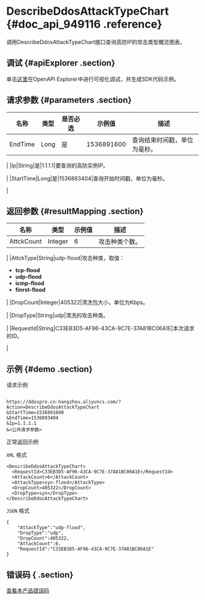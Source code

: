 # DescribeDdosAttackTypeChart {#doc_api_949116 .reference}

调用DescribeDdosAttackTypeChart接口查询高防IP的攻击类型概览图表。

## 调试 {#apiExplorer .section}

单击[这里](https://api.aliyun.com/#product=DDoSPro&api=DescribeDdosAttackTypeChart)在OpenAPI Explorer中进行可视化调试，并生成SDK代码示例。

## 请求参数 {#parameters .section}

|名称|类型|是否必选|示例值|描述|
|--|--|----|---|--|
|EndTime|Long|是|1536891600|查询结束时间戳，单位为毫秒。

 |
|Ip|String|是|1.1.1.1|要查询的高防实例IP。

 |
|StartTime|Long|是|1536893404|查询开始时间戳，单位为毫秒。

 |

## 返回参数 {#resultMapping .section}

|名称|类型|示例值|描述|
|--|--|---|--|
|AttckCount|Integer|6|攻击种类个数。

 |
|AttckType|String|udp-flood|攻击种类，取值：

 -   **tcp-flood**
-   **udp-flood**
-   **icmp-flood**
-   **finrst-flood**

 |
|DropCount|Integer|405322|清洗包大小，单位为Kbps。

 |
|DropType|String|udp|清洗的攻击种类。

 |
|RequestId|String|C33EB3D5-AF96-43CA-9C7E-37A81BC06A1E|本次请求的ID。

 |

## 示例 {#demo .section}

请求示例

``` {#request_demo}

https://ddospro.cn-hangzhou.aliyuncs.com/?Action=DescribeDdosAttackTypeChart
&StartTime=1536891600
&EndTime=1536893404
&Ip=1.1.1.1
&<公共请求参数>

```

正常返回示例

`XML` 格式

``` {#xml_return_success_demo}
<DescribeDdosAttackTypeChart>
  <RequestId>C33EB3D5-AF96-43CA-9C7E-37A81BC06A1E</RequestId>
  <AttackCount>6</AttackCount>
  <AttackType>syn-flood</AttackType>
  <DropCount>405322</DropCount>
  <DropType>syn</DropType>
</DescribeDdosAttackTypeChart>

```

`JSON` 格式

``` {#json_return_success_demo}
{
	"AttackType":"udp-flood",
	"DropType":"udp",
	"DropCount":405322,
	"AttackCount":6,
	"RequestId":"C33EB3D5-AF96-43CA-9C7E-37A81BC06A1E"
}
```

## 错误码 { .section}

[查看本产品错误码](https://error-center.aliyun.com/status/product/DDoSPro)

